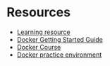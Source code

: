 # Resources 
- [Learning resource](https://docker-curriculum.com/#introduction)
- [Docker Getting Started Guide](https://docs.docker.com/get-started/)
- [Docker Course](https://cognitiveclass.ai/courses/docker-essentials)
- [Docker practice environment](https://labs.play-with-docker.com/) 

